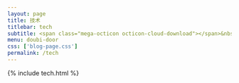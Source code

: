 ```yaml
---
layout: page
title: 技术
titlebar: tech
subtitle: <span class="mega-octicon octicon-cloud-download"></span>&nbsp;&nbsp;
menu: doubi-door
css: ['blog-page.css']
permalink: /tech
---
```


{% include tech.html %}